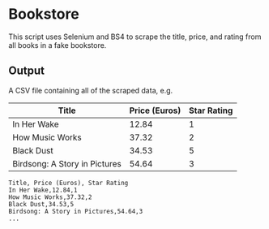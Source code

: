 # Bookstore

This script uses Selenium and BS4 to scrape the title, price, and rating from all books in a fake bookstore.

## Output
A CSV file containing all of the scraped data, e.g.

| Title       | Price (Euros) | Star Rating |
|-------------|---------------|-------------|
| In Her Wake | 12.84         | 1           |
| How Music Works | 37.32        | 2           |
| Black Dust | 34.53         | 5           |
| Birdsong: A Story in Pictures | 54.64         | 3           |

```
Title, Price (Euros), Star Rating
In Her Wake,12.84,1
How Music Works,37.32,2
Black Dust,34.53,5
Birdsong: A Story in Pictures,54.64,3
...
```
